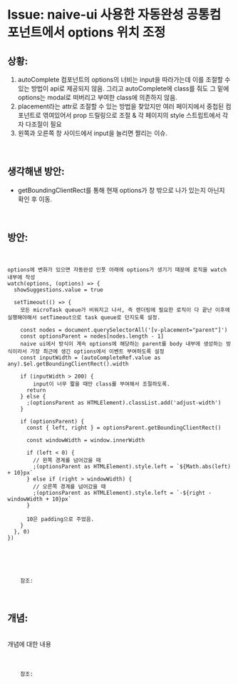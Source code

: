 <!--
author: Dailyscat
purpose: issue arrange
rules:
 (1) 헤더와 문단사이
    <br/>
    <br/>
 (2) 코드가 작성되는 부분은 >로 정리
 (3) 참조는 해당 내용 바로 아래
    <br/>
    <br/>
 (4) 명령어는 bold
 (5) 방안은 ## 안의 과정은 ###
-->

# Issue: naive-ui 사용한 자동완성 공통컴포넌트에서 options 위치 조정

## 상황:

1. autoComplete 컴포넌트의 options의 너비는 input을 따라가는데 이를 조절할 수 있는 방법이 api로 제공되지 않음. 그리고 autoComplete에 class를 줘도 그 밑에 options는 modal로 떠버리고 부여한 class에 의존하지 않음.
2. placement라는 attr로 조절할 수 있는 방법을 찾았지만 여러 페이지에서 중첩된 컴포넌트로 엮여있어서 prop 드릴링으로 조절 & 각 페이지의 style 스트립트에서 각자 다조절이 필요
3. 왼쪽과 오른쪽 창 사이드에서 input을 늘리면 짤리는 이슈.

<br/>

## 생각해낸 방안:

- getBoundingClientRect를 통해 현재 options가 창 밖으로 나가 있는지 아닌지 확인 후 이동.

<br/>

## 방안:

<br/>

```
options에 변화가 있으면 자동완성 인풋 아래에 options가 생기기 때문에 로직을 watch 내부에 작성
watch(options, (options) => {
  showSuggestions.value = true

  setTimeout(() => {
    모든 microTask queue가 비워지고 나서, 즉 렌더링에 필요한 로직이 다 끝난 이후에 실행해야해서 setTimeout으로 task queue로 던지도록 설정.

    const nodes = document.querySelectorAll('[v-placement="parent"]')
    const optionsParent = nodes[nodes.length - 1]
    naive ui에서 방식이 계속 options에 해당하는 parent를 body 내부에 생성하는 방식이라서 가장 최근에 생긴 options에서 이벤트 부여하도록 설정
    const inputWidth = (autoCompleteRef.value as any).$el.getBoundingClientRect().width

    if (inputWidth > 200) {
        input이 너무 짧을 때만 class를 부여해서 조절하도록.
      return
    } else {
      ;(optionsParent as HTMLElement).classList.add('adjust-width')
    }

    if (optionsParent) {
      const { left, right } = optionsParent.getBoundingClientRect()

      const windowWidth = window.innerWidth

      if (left < 0) {
        // 왼쪽 경계를 넘어갔을 때
        ;(optionsParent as HTMLElement).style.left = `${Math.abs(left) + 10}px`
      } else if (right > windowWidth) {
        // 오른쪽 경계를 넘어갔을 때
        ;(optionsParent as HTMLElement).style.left = `-${right - windowWidth + 10}px`
      }

      10은 padding으로 주었음.
    }
  }, 0)
})

```

<br/>
<br/>
<br/>

        참조:

<br/>

## 개념:

<br/>
  개념에 대한 내용
<br/>
<br/>
<br/>

        참조:

<br/>
